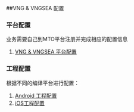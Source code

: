 ##VNG & VNGSEA 配置


### 平台配置

业务需要自己到MTO平台注册并完成相应的配置信息

1. [VNG & VNGSEA 平台配置](developers.md)

### 工程配置
根据不同的编译平台进行配置：

1. [Android 工程配置](android.md)
2. [iOS工程配置](ios.md)
